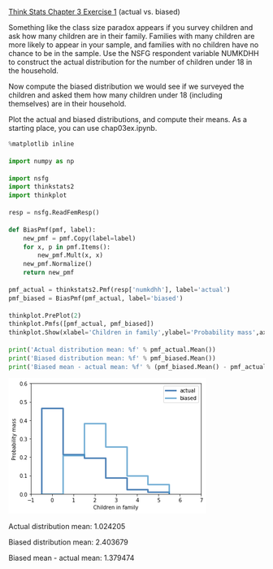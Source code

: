 [Think Stats Chapter 3 Exercise 1](http://greenteapress.com/thinkstats2/html/thinkstats2004.html#toc31) (actual vs. biased)

Something like the class size paradox appears if you survey children and ask how many children are in their family. Families with many children are more likely to appear in your sample, and families with no children have no chance to be in the sample.
Use the NSFG respondent variable NUMKDHH to construct the actual distribution for the number of children under 18 in the household.

Now compute the biased distribution we would see if we surveyed the children and asked them how many children under 18 (including themselves) are in their household.

Plot the actual and biased distributions, and compute their means. As a starting place, you can use chap03ex.ipynb.

``` python
%matplotlib inline

import numpy as np

import nsfg
import thinkstats2
import thinkplot

resp = nsfg.ReadFemResp()

def BiasPmf(pmf, label):
    new_pmf = pmf.Copy(label=label)
    for x, p in pmf.Items():
        new_pmf.Mult(x, x)
    new_pmf.Normalize()
    return new_pmf

pmf_actual = thinkstats2.Pmf(resp['numkdhh'], label='actual')
pmf_biased = BiasPmf(pmf_actual, label='biased')

thinkplot.PrePlot(2)
thinkplot.Pmfs([pmf_actual, pmf_biased])
thinkplot.Show(xlabel='Children in family',ylabel='Probability mass',axis=[-1, 7, 0, 0.6])

print('Actual distribution mean: %f' % pmf_actual.Mean())
print('Biased distribution mean: %f' % pmf_biased.Mean())
print('Biased mean - actual mean: %f' % (pmf_biased.Mean() - pmf_actual.Mean()))
```


![png](pmf.png)

Actual distribution mean: 1.024205

Biased distribution mean: 2.403679

Biased mean - actual mean: 1.379474

